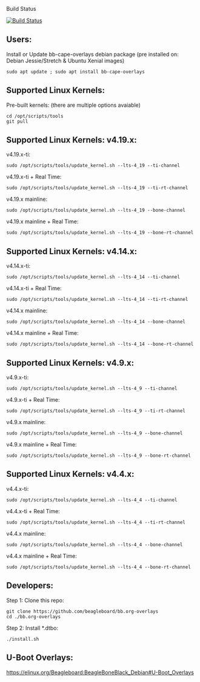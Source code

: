Build Status

 [![Build Status](http://rcn-ee.online:8080/buildStatus/icon?job=beagleboard_overlays/master)](http://rcn-ee.online:8080/job/beagleboard_overlays/job/master/)


Users:
------------

Install or Update bb-cape-overlays debian package (pre installed on: Debian Jessie/Stretch & Ubuntu Xenial images)

    sudo apt update ; sudo apt install bb-cape-overlays

Supported Linux Kernels:
------------

Pre-built kernels: (there are multiple options avaiable)

    cd /opt/scripts/tools
    git pull

Supported Linux Kernels: v4.19.x:
------------

v4.19.x-ti:

    sudo /opt/scripts/tools/update_kernel.sh --lts-4_19 --ti-channel

v4.19.x-ti + Real Time:

    sudo /opt/scripts/tools/update_kernel.sh --lts-4_19 --ti-rt-channel

v4.19.x mainline:

    sudo /opt/scripts/tools/update_kernel.sh --lts-4_19 --bone-channel

v4.19.x mainline + Real Time:

    sudo /opt/scripts/tools/update_kernel.sh --lts-4_19 --bone-rt-channel

Supported Linux Kernels: v4.14.x:
------------

v4.14.x-ti:

    sudo /opt/scripts/tools/update_kernel.sh --lts-4_14 --ti-channel

v4.14.x-ti + Real Time:

    sudo /opt/scripts/tools/update_kernel.sh --lts-4_14 --ti-rt-channel

v4.14.x mainline:

    sudo /opt/scripts/tools/update_kernel.sh --lts-4_14 --bone-channel

v4.14.x mainline + Real Time:

    sudo /opt/scripts/tools/update_kernel.sh --lts-4_14 --bone-rt-channel

Supported Linux Kernels: v4.9.x:
------------

v4.9.x-ti:

    sudo /opt/scripts/tools/update_kernel.sh --lts-4_9 --ti-channel

v4.9.x-ti + Real Time:

    sudo /opt/scripts/tools/update_kernel.sh --lts-4_9 --ti-rt-channel

v4.9.x mainline:

    sudo /opt/scripts/tools/update_kernel.sh --lts-4_9 --bone-channel

v4.9.x mainline + Real Time:

    sudo /opt/scripts/tools/update_kernel.sh --lts-4_9 --bone-rt-channel

Supported Linux Kernels: v4.4.x:
------------

v4.4.x-ti:

    sudo /opt/scripts/tools/update_kernel.sh --lts-4_4 --ti-channel

v4.4.x-ti + Real Time:

    sudo /opt/scripts/tools/update_kernel.sh --lts-4_4 --ti-rt-channel

v4.4.x mainline:

    sudo /opt/scripts/tools/update_kernel.sh --lts-4_4 --bone-channel

v4.4.x mainline + Real Time:

    sudo /opt/scripts/tools/update_kernel.sh --lts-4_4 --bone-rt-channel

Developers:
------------

Step 1: Clone this repo:

    git clone https://github.com/beagleboard/bb.org-overlays
    cd ./bb.org-overlays

Step 2: Install *.dtbo:

    ./install.sh

U-Boot Overlays:
------------

https://elinux.org/Beagleboard:BeagleBoneBlack_Debian#U-Boot_Overlays

